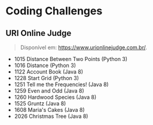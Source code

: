 # Coding Challenges

## URI Online Judge
> Disponível em: https://www.urionlinejudge.com.br/.
* 1015 Distance Between Two Points (Python 3)
* 1016 Distance (Python 3)
* 1122 Account Book (Java 8)
* 1228 Start Grid (Python 3)
* 1251 Tell me the Frequencies! (Java 8)
* 1259 Even and Odd (Java 8)
* 1260 Hardwood Species (Java 8)
* 1525 Gruntz (Java 8)
* 1608 Maria's Cakes (Java 8)
* 2026 Christmas Tree (Java 8)
